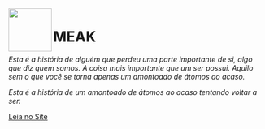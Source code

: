 <img src="http://meak-stories.com/Assets/images/facebook.png" width="85" align="left" />

# MEAK

*Esta é a história de alguém que perdeu uma parte importante de si, algo que diz quem somos. A coisa mais importante que um ser possui. Aquilo sem o que você se torna apenas um amontoado de átomos ao acaso.*

*Esta é a história de um amontoado de átomos ao acaso tentando voltar a ser.*

[Leia no Site](http://meak-stories.com/)
